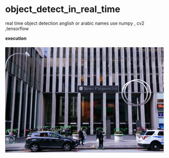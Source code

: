 # object_detect_in_real_time
real time object detection anglish or arabic names use numpy , cv2 ,tensorflow 

**execution**
 
##### ![Alt text](test.png "Optional title")